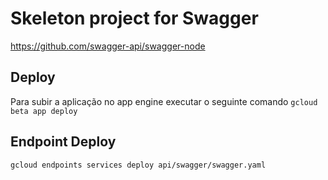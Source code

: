 # Skeleton project for Swagger

https://github.com/swagger-api/swagger-node

## Deploy

Para subir a aplicação no app engine executar o seguinte comando `gcloud beta app deploy`

## Endpoint Deploy

`gcloud endpoints services deploy api/swagger/swagger.yaml`
